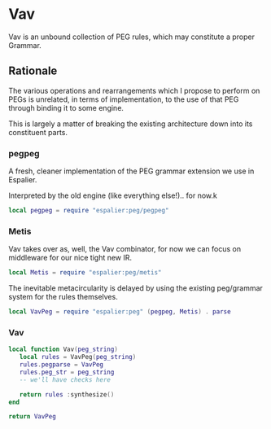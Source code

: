# Vav


  Vav is an unbound collection of PEG rules, which may constitute a proper
Grammar\.


## Rationale

  The various operations and rearrangements which I propose to perform on
PEGs is unrelated, in terms of implementation, to the use of that PEG through
binding it to some engine\.

This is largely a matter of breaking the existing architecture down into its
constituent parts\.


### pegpeg

A fresh, cleaner implementation of the PEG grammar extension we use in
Espalier\.

Interpreted by the old engine \(like everything else\!\)\.\. for now\.k

```lua
local pegpeg = require "espalier:peg/pegpeg"
```


### Metis

Vav takes over as, well, the Vav combinator, for now we can focus on
middleware for our nice tight new IR\.

```lua
local Metis = require "espalier:peg/metis"
```

The inevitable metacircularity is delayed by using the existing peg/grammar
system for the rules themselves\.

```lua
local VavPeg = require "espalier:peg" (pegpeg, Metis) . parse
```


### Vav

```lua
local function Vav(peg_string)
   local rules = VavPeg(peg_string)
   rules.pegparse = VavPeg
   rules.peg_str = peg_string
   -- we'll have checks here

   return rules :synthesize()
end
```

```lua
return VavPeg
```

